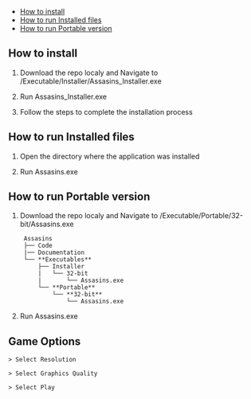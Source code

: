 <!-- markdownlint-disable MD007 -->
<!-- - [Overview](#overview) -->
- [How to install](#How-to-install)
- [How to run Installed files](#How-to-run-installed-files)
- [How to run Portable version](#How-to-run-portable-version)

## How to install

1. Download the repo localy and Navigate to /Executable/Installer/Assasins_Installer.exe

2. Run Assasins_Installer.exe

3. Follow the steps to complete the installation process

## How to run Installed files

1. Open the directory where the application was installed

2. Run Assasins.exe

## How to run Portable version

1. Download the repo localy and Navigate to /Executable/Portable/32-bit/Assasins.exe


        Assasins
        ├── Code
        |── Documentation
        └── **Executables**
            ├── Installer
            |   └── 32-bit
            |       └── Assasins.exe
            └── **Portable**
                └── **32-bit**
                    └── Assasins.exe


2. Run Assasins.exe

## Game Options

   ```console
   > Select Resolution
   ```
   ```console
   > Select Graphics Quality
   ```
   ```console
   > Select Play
   ```
